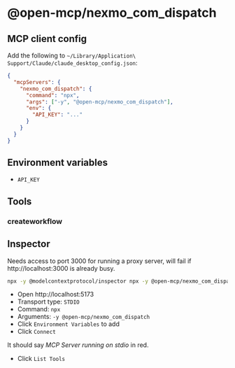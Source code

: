 # @open-mcp/nexmo_com_dispatch

## MCP client config

Add the following to `~/Library/Application\ Support/Claude/claude_desktop_config.json`:

```json
{
  "mcpServers": {
    "nexmo_com_dispatch": {
      "command": "npx",
      "args": ["-y", "@open-mcp/nexmo_com_dispatch"],
      "env": {
        "API_KEY": "..."
      }
    }
  }
}
```

## Environment variables

- `API_KEY`

## Tools

### createworkflow

## Inspector

Needs access to port 3000 for running a proxy server, will fail if http://localhost:3000 is already busy.

```bash
npx -y @modelcontextprotocol/inspector npx -y @open-mcp/nexmo_com_dispatch
```

- Open http://localhost:5173
- Transport type: `STDIO`
- Command: `npx`
- Arguments: `-y @open-mcp/nexmo_com_dispatch`
- Click `Environment Variables` to add
- Click `Connect`

It should say _MCP Server running on stdio_ in red.

- Click `List Tools`
